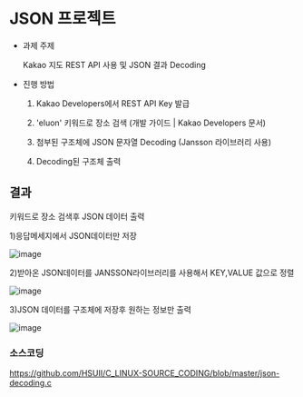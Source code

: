 # JSON 프로젝트 

- 과제 주제

    Kakao 지도 REST API 사용 및 JSON 결과 Decoding

 

- 진행 방법

    1. Kakao Developers에서 REST API Key 발급

    2. 'eluon'  키워드로 장소 검색 (개발 가이드 | Kakao Developers 문서)

    3. 첨부된 구조체에 JSON 문자열 Decoding (Jansson 라이브러리 사용)

    4. Decoding된 구조체 출력

 
## 결과

키워드로 장소 검색후 JSON 데이터 출력    

1)응답메세지에서 JSON데이터만 저장

![image](https://user-images.githubusercontent.com/87008955/134867140-00b19d6d-b565-467b-a2e8-8028f890920c.png)

2)받아온 JSON데이터를 JANSSON라이브러리를 사용해서 KEY,VALUE 값으로 정렬 

![image](https://user-images.githubusercontent.com/87008955/134867271-b988a3d0-04ec-49ee-9653-9499ec68b243.png)

3)JSON 데이터를 구조체에 저장후 원하는 정보만 출력

![image](https://user-images.githubusercontent.com/87008955/135420447-a8408fb7-8fbf-46f2-b254-d2025e7cf774.png)


### 소스코딩
https://github.com/HSUII/C_LINUX-SOURCE_CODING/blob/master/json-decoding.c
